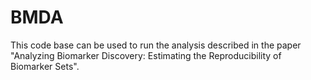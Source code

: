 # BMDA
This code base can be used to run the analysis described in the paper "Analyzing Biomarker Discovery: Estimating the Reproducibility of Biomarker Sets".
